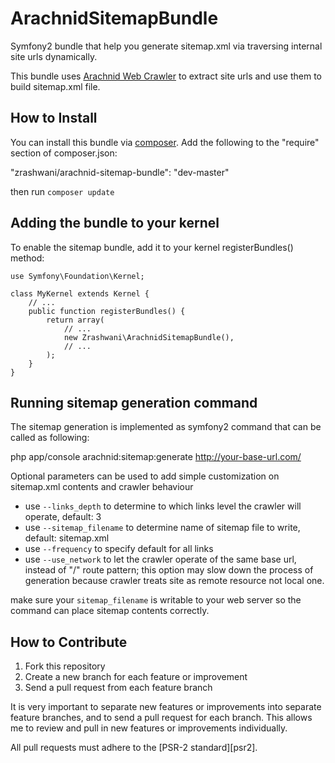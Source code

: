 # ArachnidSitemapBundle
Symfony2 bundle that help you generate sitemap.xml via traversing internal site urls dynamically.

This bundle uses [Arachnid Web Crawler](https://github.com/codeguy/arachnid) to extract site urls and use them to build sitemap.xml file.

## How to Install
You can install this bundle via [composer](http://getcomposer.org). Add the following to the "require" section of composer.json:

   "zrashwani/arachnid-sitemap-bundle": "dev-master"

then run `composer update`

## Adding the bundle to your kernel
To enable the sitemap bundle, add it to your kernel registerBundles() method:

    use Symfony\Foundation\Kernel;

    class MyKernel extends Kernel {
        // ...
        public function registerBundles() {
            return array(
                // ...
                new Zrashwani\ArachnidSitemapBundle(),
                // ...
            );
        }
    }


## Running sitemap generation command
The sitemap generation is implemented as symfony2 command that can be called as following:

php app/console arachnid:sitemap:generate http://your-base-url.com/


Optional parameters can be used to add simple customization on sitemap.xml contents and crawler behaviour
* use `--links_depth` to determine to which links level the crawler will operate, default: 3
* use `--sitemap_filename` to determine name of sitemap file to write, default: sitemap.xml
* use `--frequency` to specify default <changefreq> for all links
* use `--use_network` to let the crawler operate of the same base url, instead of "/" route pattern; this option may slow down the process of generation because crawler treats site as remote resource not local one.

make sure your `sitemap_filename` is writable to your web server so the command can place sitemap contents correctly.

## How to Contribute

1. Fork this repository
2. Create a new branch for each feature or improvement
3. Send a pull request from each feature branch

It is very important to separate new features or improvements into separate feature branches,
and to send a pull request for each branch. This allows me to review and pull in new features
or improvements individually.

All pull requests must adhere to the [PSR-2 standard][psr2].


